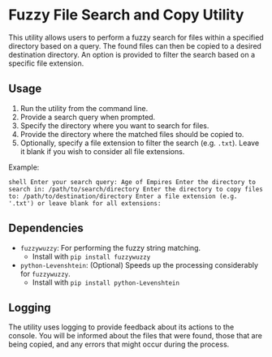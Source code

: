 # Fuzzy File Search and Copy Utility

This utility allows users to perform a fuzzy search for files within a specified directory based on a query. The found files can then be copied to a desired destination directory. An option is provided to filter the search based on a specific file extension.

## Usage

1. Run the utility from the command line.
2. Provide a search query when prompted.
3. Specify the directory where you want to search for files.
4. Provide the directory where the matched files should be copied to.
5. Optionally, specify a file extension to filter the search (e.g. `.txt`). Leave it blank if you wish to consider all file extensions.

Example:

`shell
Enter your search query: Age of Empires
Enter the directory to search in: /path/to/search/directory
Enter the directory to copy files to: /path/to/destination/directory
Enter a file extension (e.g. '.txt') or leave blank for all extensions:
`

## Dependencies

- `fuzzywuzzy`: For performing the fuzzy string matching.
  - Install with `pip install fuzzywuzzy`
- `python-Levenshtein`: (Optional) Speeds up the processing considerably for `fuzzywuzzy`.
  - Install with `pip install python-Levenshtein`

## Logging

The utility uses logging to provide feedback about its actions to the console. You will be informed about the files that were found, those that are being copied, and any errors that might occur during the process.

